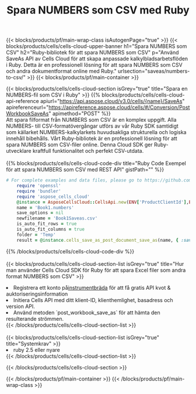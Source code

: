 ﻿---
title:  Spara NUMBERS som CSV med Ruby
description:  Använder Aspose.Cells Cloud SDK för Ruby för att spara NUMBERS-formatfilen som CSV-formatfil.
---
{{< blocks/products/pf/main-wrap-class isAutogenPage="true" >}}
{{< blocks/products/cells/cells-cloud-upper-banner h1="Spara NUMBERS som CSV" h2="Ruby-bibliotek för att spara NUMBERS som CSV" p="Använd SaveAs API av Cells Cloud för att skapa anpassade kalkylbladsarbetsflöden i Ruby. Detta är en professionell lösning för att spara NUMBERS som CSV och andra dokumentformat online med Ruby." urlsection="saveas/numbers-to-csv/" >}}
{{< blocks/products/pf/main-container >}}

{{< blocks/products/cells/cells-cloud-section isGrey="true" title="Spara en NUMBERS-fil som CSV i Ruby" >}}
{{% blocks/products/cells/cells-cloud-api-reference apiurl="https://api.aspose.cloud/v3.0/cells/{name}/SaveAs" apireferenceurl="https://apireference.aspose.cloud/cells/#/Conversion/PostWorkbookSaveAs" apimethod="POST" %}}
<br/>
Att spara filformat från NUMBERS som CSV är en komplex uppgift. Alla NUMBERS- till CSV-formatövergångar utförs av vår Ruby SDK samtidigt som källarket NUMBERS-kalkylarkets huvudsakliga strukturella och logiska innehåll bibehålls. Vårt Ruby-bibliotek är en professionell lösning för att spara NUMBERS som CSV-filer online. Denna Cloud SDK ger Ruby-utvecklare kraftfull funktionalitet och perfekt CSV-utdata.
<br/>
<br/>
{{% blocks/products/cells/cells-cloud-code-div title="Ruby Code Exempel för att spara NUMBERS som CSV med REST API" gistPath="" %}}
  
```ruby
# For complete examples and data files, please go to https://github.com/aspose-cells-cloud/aspose-cells-cloud-ruby/
    require 'openssl'
    require 'bundler'
    require 'aspose_cells_cloud'
    @instance = AsposeCellsCloud::CellsApi.new(ENV['ProductClientId'],ENV['ProductClientSecret'])
    name = 'Book1.numbers'
    save_options = nil
    newfilename = 'Book1Saveas.csv'
    is_auto_fit_rows = true
    is_auto_fit_columns = true
    folder = 'Temp'
    result = @instance.cells_save_as_post_document_save_as(name, { :save_options=>save_options, :newfilename=>(folder+"/"+newfilename), :is_auto_fit_rows=>is_auto_fit_rows, :is_auto_fit_columns=>is_auto_fit_columns, :folder=>folder})
```
  
{{% /blocks/products/cells/cells-cloud-code-div %}}
<br/>
<br/>
{{< blocks/products/cells/cells-cloud-section-list isGrey="true" title="Hur man använder Cells Cloud SDK för Ruby för att spara Excel filer som andra format NUMBERS som CSV" >}}
<li> Registrera ett konto på<a href="https://dashboard.aspose.cloud/">instrumentbräda</a> för att få gratis API kvot & auktoriseringsinformation</li>
<li>Initiera Cells API med ditt klient-ID, klienthemlighet, basadress och version API.</li>
<li>Använd metoden `post_workbook_save_as` för att hämta den resulterande strömmen.</li>
{{< /blocks/products/cells/cells-cloud-section-list >}}
<br/>
<br/>
{{< blocks/products/cells/cells-cloud-section-list isGrey="true" title="Systemkrav" >}}
<li>ruby 2.5 eller nyare</li>
{{< /blocks/products/cells/cells-cloud-section-list >}}

{{< /blocks/products/cells/cells-cloud-section >}}

{{< /blocks/products/pf/main-container >}}
{{< /blocks/products/pf/main-wrap-class >}}
